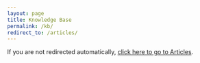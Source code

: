 ```yaml
---
layout: page
title: Knowledge Base
permalink: /kb/
redirect_to: /articles/
---
```


<script>
window.location.href = "/articles/";
</script>

<p>If you are not redirected automatically, <a href="/articles/">click here to go to Articles</a>.</p>